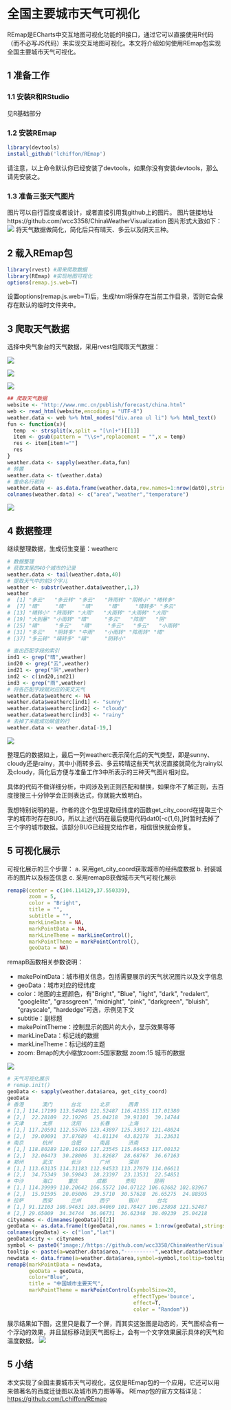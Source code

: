 # 全国主要城市天气可视化
REmap是ECharts中交互地图可视化功能的R接口，通过它可以直接使用R代码（而不必写JS代码）来实现交互地图可视化。本文将介绍如何使用REmap包实现全国主要城市天气可视化。
## 1 准备工作
### 1.1 安装R和RStudio
见R基础部分
### 1.2 安装REmap
``` r
library(devtools)
install_github('lchiffon/REmap')
```
请注意，以上命令默认你已经安装了devtools，如果你没有安装devtools，那么请先安装之。
### 1.3 准备三张天气图片
图片可以自行百度或者设计，或者直接引用我github上的图片。
图片链接地址https://github.com/wcc3358/ChinaWeatherVisualization
图片形式大致如下：
![](pictures/weather.png)
将天气数据做简化，简化后只有晴天、多云以及阴天三种。
## 2 载入REmap包
``` r
library(rvest) #用来爬取数据
library(REmap) #实现地图可视化
options(remap.js.web=T)
```
设置options(remap.js.web=T)后，生成html将保存在当前工作目录，否则它会保存在默认的临时文件夹中。
## 3 爬取天气数据
选择中央气象台的天气数据，采用rvest包爬取天气数据：

![]( pictures/中央气象台.png ) 
 
![]( pictures/table.png ) 

![]( pictures/HTML.png )

``` r
## 爬取天气数据
website <- "http://www.nmc.cn/publish/forecast/china.html"
web <- read_html(website,encoding = "UTF-8") 
weather.data <- web %>% html_nodes("div.area ul li") %>% html_text()
fun <- function(x){
  temp  <- strsplit(x,split = "[\n]+")[[1]]  
  item <- gsub(pattern = "\\s+",replacement = "",x = temp)  
  res <- item[item!=""]
  res
}
weather.data <- sapply(weather.data,fun)
# 转置
weather.data <- t(weather.data)
# 重命名行和列
weather.data <- as.data.frame(weather.data,row.names=1:nrow(dat0),stringsAsFactors=FALSE)
colnames(weather.data) <- c("area","weather","temperature")
```

![]( pictures/showtable01.png ) 

## 4 数据整理
继续整理数据，生成衍生变量：weatherc
``` r
# 数据整理
# 获取末尾的40个城市的记录
weather.data <- tail(weather.data,40)
# 提取天气中的前3个字儿
weather <- substr(weather.data$weather,1,3)
weather
#  [1] "多云"   "多云转" "多云"   "阵雨转" "阴转小" "晴转多"
#  [7] "晴"     "晴"     "晴"     "晴"     "晴转多" "多云"  
# [13] "晴转小" "阵雨转" "大雨"   "大雨转" "大雨转" "大雨"  
# [19] "大到暴" "小雨转" "晴"     "多云"   "阵雨"   "阴"    
# [25] "晴"     "多云"   "晴"     "多云"   "多云"   "小雨转"
# [31] "多云"   "阴转多" "中雨"   "小雨转" "阵雨转" "晴"    
# [37] "多云转" "晴转多" "晴"     "阴转小"

# 查出匹配字段的索引
ind1 <- grep("晴",weather)
ind20 <- grep("云",weather)
ind21 <- grep("阴",weather)
ind2 <- c(ind20,ind21)
ind3 <- grep("雨",weather)
# 将各匹配字段赋对应的英文天气
weather.data$weatherc <- NA
weather.data$weatherc[ind1] <- "sunny"
weather.data$weatherc[ind2] <- "cloudy"
weather.data$weatherc[ind3] <- "rainy"
# 去掉了未能成功赋值的行
weather.data <- weather.data[-19,]
```

![]( pictures/showtable02.png )

整理后的数据如上，最后一列weatherc表示简化后的天气类型，即是sunny、cloudy还是rainy，其中小雨转多云、多云转晴这些天气状况直接就简化为rainy以及cloudy，简化后方便与准备工作3中所表示的三种天气图片相对应。

具体的代码不做详细分析，中间涉及到正则匹配和替换，如果你不了解正则，去百度搜搜三十分钟学会正则表达式，你就能大致明白。

我想特别说明的是，作者的这个包里提取经纬度的函数get_city_coord在提取三个字的城市时存在BUG，所以上述代码在最后使用代码dat0[-c(1,6),]时暂时去掉了三个字的城市数据。该部分BUG已经提交给作者，相信很快就会修复。

## 5 可视化展示
可视化展示的三个步骤：
a.	采用get_city_coord获取城市的经纬度数据
b.	封装城市的图片以及标签信息
c.	采用remapB获做城市天气可视化展示
``` r
remapB(center = c(104.114129,37.550339),
       zoom = 5,
       color = "Bright",
       title = "",
       subtitle = "",
       markLineData = NA,
       markPointData = NA,
       markLineTheme = markLineControl(),
       markPointTheme = markPointControl(),
       geoData = NA)
```
remapB函数相关参数说明：
- 	makePointData：城市相关信息，包括需要展示的天气状况图片以及文字信息
- 	geoData：城市对应的经纬度
- 	color：地图的主题颜色，有"Bright", "Blue", "light", "dark", "redalert", "googlelite", "grassgreen", "midnight", "pink", "darkgreen", "bluish", "grayscale", "hardedge"可选，示例见下文
- 	subtitle：副标题
- 	makePointTheme：控制显示的图片的大小，显示效果等等
- 	markLineData：标记线的数据
- 	markLineTheme：标记线的主题
- 	zoom: Bmap的大小缩放zoom:5国家数据 zoom:15 城市的数据

![]( pictures/maptheme01.png )

``` r 
# 天气可视化展示
# remap.init()
geoData <- sapply(weather.data$area, get_city_coord)
geoData
# 香港      澳门      台北      北京      西青
# [1,] 114.17199 113.54940 121.52487 116.41355 117.01380
# [2,]  22.28109  22.19296  25.04218  39.91101  39.14744
# 天津      太原      沈阳      长春      上海
# [1,] 117.20591 112.55706 123.43897 125.33017 121.48024
# [2,]  39.09091  37.87689  41.81134  43.82178  31.23631
# 南京      杭州      合肥      南昌      济南
# [1,] 118.80289 120.16169 117.23545 115.86453 117.00132
# [2,]  32.06473  30.28006  31.82687  28.68767  36.67163
# 郑州      武汉      长沙      广州      深圳
# [1,] 113.63135 114.31183 112.94533 113.27079 114.06611
# [2,]  34.75349  30.59843  28.23397  23.13531  22.54851
# 中沙      海口     重庆      成都      贵阳      昆明
# [1,] 114.39999 110.20642 106.5572 104.07122 106.63682 102.83967
# [2,]  15.91595  20.05006  29.5710  30.57628  26.65275  24.88595
# 拉萨      西安      兰州      西宁      银川      台北
# [1,] 91.12103 108.94631 103.84069 101.78427 106.23898 121.52487
# [2,] 29.65009  34.34744  36.06731  36.62348  38.49239  25.04218
citynames <- dimnames(geoData)[[2]]
geoData <- as.data.frame(t(geoData),row.names = 1:nrow(geoData),stringsAsFactors = FALSE)
colnames(geoData) <- c("lon","lat")
geoData$city <- citynames
symbol <- paste0("image://https://github.com/wcc3358/ChinaWeatherVisualization/",weather.data$weatherc,".png")
tooltip <- paste(a=weather.data$area,"----------",weather.data$weather,weather.data$temperature,sep="<br>")
newdata <- data.frame(a=weather.data$area,symbol=symbol,tooltip=tooltip,stringsAsFactors=FALSE)
remapB(markPointData = newdata,
       geoData = geoData,
       color="Blue",
       title = "中国城市主要天气",
       markPointTheme = markPointControl(symbolSize=20,
                                         effectType='bounce',
                                         effect=T,
                                         color = "Random"))
```
展示结果如下图，这里只是截了一个屏，而其实这张图是动态的，天气图标会有一个浮动的效果，并且鼠标移动到天气图标上，会有一个文字效果展示具体的天气和温度数据。
![]( pictures/截图.png ) 

## 5 小结
本文实现了全国主要城市天气可视化，这仅是REmap包的一个应用，它还可以用来做著名的百度迁徙图以及城市热力图等等。
REmap包的官方文档详见：https://github.com/Lchiffon/REmap


